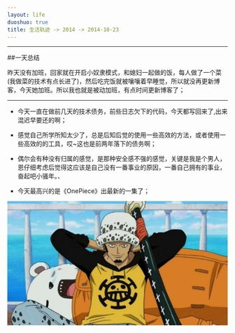 ```yaml
---
layout: life
duoshuo: true
title: 生活轨迹 -> 2014 -> 2014-10-23
---
```


-----------

##一天总结
> 
昨天没有加班，回家就在开启小奴隶模式，和媳妇一起做的饭，每人做了一个菜(我做菜的技术有点长进了)，然后吃完饭就被嚷嚷着早睡觉，所以就没再更新博客，今天她加班。所以我也就是被动加班，有点时间更新博客了；

******
* 今天一直在做前几天的技术债务，前些日志欠下的代码，今天都写回来了,出来混迟早要还的啊；

* 感觉自己所学所知太少了，总是后知后觉的使用一些高效的方法，或者使用一些高效的的工具，哎~这也是前两年落下的债务啊；

* 偶尔会有种没有归属的感觉，是那种安全感不强的感觉，关键是我是个男人，恩仔细考虑后觉得这应该是自己没有一番事业的原因，一番自己拥有的事业，奋起吧小骚年。、

* 今天最高兴的是《OnePiece》出最新的一集了；

![onepiece](/life/2014/2014Res/2014-10-23.jpg)
